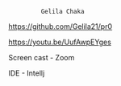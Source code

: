              Gelila Chaka

https://github.com/Gelila21/pr0

https://youtu.be/UufAwpEYges

Screen cast - Zoom

IDE - Intellj